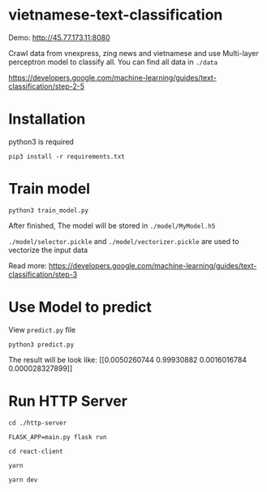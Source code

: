 # vietnamese-text-classification

Demo: http://45.77.173.11:8080

Crawl data from vnexpress, zing news and vietnamese and use Multi-layer perceptron model to classify all. You can find all data in `./data`

https://developers.google.com/machine-learning/guides/text-classification/step-2-5

# Installation
python3 is required

    pip3 install -r requirements.txt

# Train model

    python3 train_model.py

After finished, The model will be stored in `./model/MyModel.h5`


`./model/selector.pickle` and `./model/vectorizer.pickle` are used to vectorize the input data

Read more: https://developers.google.com/machine-learning/guides/text-classification/step-3

# Use Model to predict


View `predict.py` file

    python3 predict.py


The result will be look like: [[0.0050260744 0.99930882 0.0016016784 0.000028327899]]


# Run HTTP Server
    cd ./http-server

    FLASK_APP=main.py flask run

    cd react-client

    yarn

    yarn dev